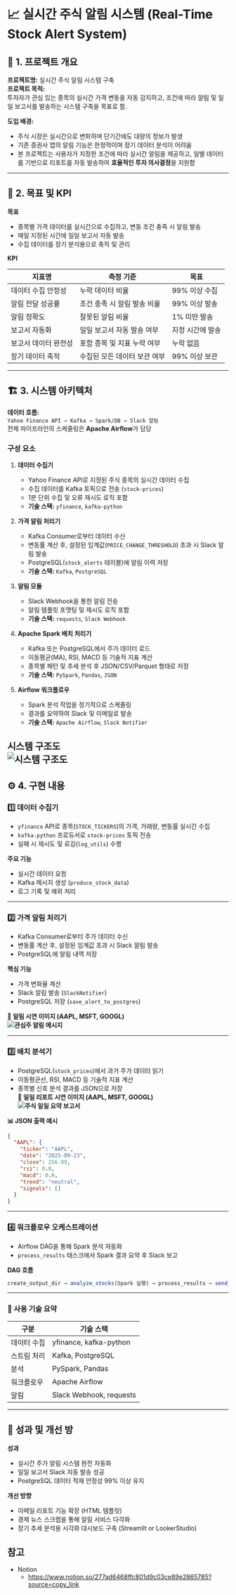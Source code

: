 # 📈 실시간 주식 알림 시스템 (Real-Time Stock Alert System)

## 🧩 1. 프로젝트 개요

**프로젝트명:** 실시간 주식 알림 시스템 구축  
**프로젝트 목적:**  
투자자가 관심 있는 종목의 실시간 가격 변동을 자동 감지하고, 조건에 따라 알림 및 일일 보고서를 발송하는 시스템 구축을 목표로 함.

**도입 배경:**
- 주식 시장은 실시간으로 변화하며 단기간에도 대량의 정보가 발생
- 기존 증권사 앱의 알림 기능은 한정적이며 장기 데이터 분석이 어려움
- 본 프로젝트는 사용자가 지정한 조건에 따라 실시간 알림을 제공하고, 일별 데이터를 기반으로 리포트를 자동 발송하여 **효율적인 투자 의사결정**을 지원함

---

## 🎯 2. 목표 및 KPI

**목표**
- 종목별 가격 데이터를 실시간으로 수집하고, 변동 조건 충족 시 알림 발송
- 매일 지정된 시간에 일일 보고서 자동 발송
- 수집 데이터를 장기 분석용으로 축적 및 관리

**KPI**

| 지표명 | 측정 기준 | 목표 |
| --- | --- | --- |
| 데이터 수집 안정성 | 누락 데이터 비율 | 99% 이상 수집 |
| 알림 전달 성공률 | 조건 충족 시 알림 발송 비율 | 99% 이상 발송 |
| 알림 정확도 | 잘못된 알림 비율 | 1% 미만 발송 |
| 보고서 자동화 | 일일 보고서 자동 발송 여부 | 지정 시간에 발송 |
| 보고서 데이터 완전성 | 포함 종목 및 지표 누락 여부 | 누락 없음 |
| 장기 데이터 축적 | 수집된 모든 데이터 보관 여부 | 99% 이상 보관 |

---

## 🏗️ 3. 시스템 아키텍처

**데이터 흐름:**  
`Yahoo Finance API → Kafka → Spark/DB → Slack 알림`  
전체 파이프라인의 스케줄링은 **Apache Airflow**가 담당

### 구성 요소

1. **데이터 수집기**
   - Yahoo Finance API로 지정된 주식 종목의 실시간 데이터 수집  
   - 수집 데이터를 Kafka 토픽으로 전송 (`stock-prices`)  
   - 1분 단위 수집 및 오류 재시도 로직 포함  
   - **기술 스택:** `yfinance`, `kafka-python`

2. **가격 알림 처리기**
   - Kafka Consumer로부터 데이터 수신  
   - 변동률 계산 후, 설정된 임계값(`PRICE_CHANGE_THRESHOLD`) 초과 시 Slack 알림 발송  
   - PostgreSQL(`stock_alerts` 테이블)에 알림 이력 저장  
   - **기술 스택:** `Kafka`, `PostgreSQL`

3. **알림 모듈**
   - Slack Webhook을 통한 알림 전송  
   - 알림 템플릿 포맷팅 및 재시도 로직 포함  
   - **기술 스택:** `requests`, `Slack Webhook`

4. **Apache Spark 배치 처리기**
   - Kafka 또는 PostgreSQL에서 주가 데이터 로드  
   - 이동평균(MA), RSI, MACD 등 기술적 지표 계산  
   - 종목별 패턴 및 추세 분석 후 JSON/CSV/Parquet 형태로 저장  
   - **기술 스택:** `PySpark`, `Pandas`, `JSON`

5. **Airflow 워크플로우**
   - Spark 분석 작업을 정기적으로 스케줄링  
   - 결과를 요약하여 Slack 및 이메일로 발송  
   - **기술 스택:** `Apache Airflow`, `Slack Notifier`

**시스템 구조도**  
![시스템 구조도](images/stock-alert-pipeline.png)
---

## ⚙️ 4. 구현 내용

### 1️⃣ 데이터 수집기
- `yfinance` API로 종목(`STOCK_TICKERS`)의 가격, 거래량, 변동률 실시간 수집  
- `kafka-python` 프로듀서로 `stock-prices` 토픽 전송  
- 실패 시 재시도 및 로깅(`log_utils`) 수행  

**주요 기능**
- 실시간 데이터 요청
- Kafka 메시지 생성 (`produce_stock_data`)
- 로그 기록 및 예외 처리

---

### 2️⃣ 가격 알림 처리기
- Kafka Consumer로부터 주가 데이터 수신  
- 변동률 계산 후, 설정된 임계값 초과 시 Slack 알림 발송  
- PostgreSQL에 알림 내역 저장  

**핵심 기능**
- 가격 변화율 계산  
- Slack 알림 발송 (`SlackNotifier`)  
- PostgreSQL 저장 (`save_alert_to_postgres`)  

**📸 알림 시연 이미지 (AAPL, MSFT, GOOGL)**  
**![관심주 알림 메시지](images/stock_watchlist_price_alert.png)**

---

### 3️⃣ 배치 분석기
- PostgreSQL(`stock_prices`)에서 과거 주가 데이터 읽기  
- 이동평균선, RSI, MACD 등 기술적 지표 계산  
- 종목별 신호 분석 결과를 JSON으로 저장  
**📸 일일 리포트 시연 이미지 (AAPL, MSFT, GOOGL)**  
**![주식 일일 요약 보고서](images/stock_daily_report.png)**

**📊 JSON 출력 예시**
```json
{
  "AAPL": {
    "ticker": "AAPL",
    "date": "2025-09-23",
    "close": 256.09,
    "rsi": 0.0,
    "macd": 0.0,
    "trend": "neutral",
    "signals": []
  }
}
```
---
### 4️⃣ 워크플로우 오케스트레이션

- Airflow DAG을 통해 Spark 분석 자동화  
- `process_results` 태스크에서 Spark 결과 요약 후 Slack 보고  

**DAG 흐름**
```jsx
create_output_dir → analyze_stocks(Spark 실행) → process_results → send_report(Slack)
```
---
### 🧰 사용 기술 요약

| 구분 | 기술 스택 |
| --- | --- |
| 데이터 수집 | yfinance, kafka-python |
| 스트림 처리 | Kafka, PostgreSQL |
| 분석 | PySpark, Pandas |
| 워크플로우 | Apache Airflow |
| 알림 | Slack Webhook, requests |
---

## 🚀 성과 및 개선 방

**성과**
- 실시간 주가 알림 시스템 완전 자동화  
- 일일 보고서 Slack 자동 발송 성공  
- PostgreSQL 데이터 적재 안정성 99% 이상 유지  

**개선 방향**
- 이메일 리포트 기능 확장 (HTML 템플릿)  
- 경제 뉴스 스크랩을 통해 알림 서비스 다각화  
- 장기 추세 분석용 시각화 대시보드 구축 (Streamlit or LookerStudio)

## 참고
- Notion
  - https://www.notion.so/277ad6468ffc801d9c03ce89e2865785?source=copy_link
